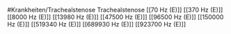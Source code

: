 #Krankheiten/Trachealstenose
Trachealstenose
[[70 Hz (E)]]
[[370 Hz (E)]]
[[8000 Hz (E)]]
[[13980 Hz (E)]]
[[47500 Hz (E)]]
[[96500 Hz (E)]]
[[150000 Hz (E)]]
[[519340 Hz (E)]]
[[689930 Hz (E)]]
[[923700 Hz (E)]]